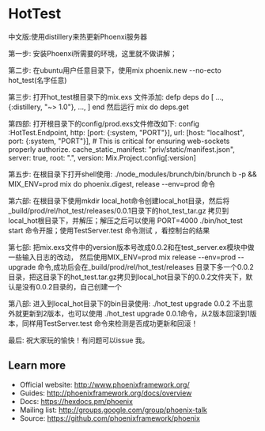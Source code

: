 # HotTest

中文版:使用distillery来热更新Phoenxi服务器

第一步:
	安装Phoenxi所需要的环境，这里就不做讲解；
	
第二步:
	在ubuntu用户任意目录下，使用mix phoenix.new --no-ecto hot_test(名字任意)
	
第三步:
	打开hot_test根目录下的mix.exs 文件添加:
        defp deps do
          [ ...,
            {:distillery, "~> 1.0"},
            ...,
          ]
         end
	然后运行  mix do deps.get
	
第四部:
	打开根目录下的config/prod.exs文件修改如下:
		config :HotTest.Endpoint,
          	http: [port: {:system, "PORT"}],
          	url: [host: "localhost", port: {:system, "PORT"}], # This is critical for ensuring web-sockets properly authorize.
          	cache_static_manifest: "priv/static/manifest.json",
          	server: true,
          	root: ".",
          	version: Mix.Project.config[:version]
		
第五步:
	在根目录下打开shell使用: 
	./node_modules/brunch/bin/brunch b -p && MIX_ENV=prod mix do phoenix.digest, release --env=prod 命令
	
第六部:
	在根目录下使用mkdir local_hot命令创建local_hot目录，然后将_build/prod/rel/hot_test/releases/0.0.1目录下的hot_test_tar.gz
	拷贝到local_hot根目录下，并解压；解压之后可以使用 PORT=4000 ./bin/hot_test start 命令开服；使用TestServer.test 命令测试
	，看控制台的结果
	
第七部:
	把mix.exs文件中的version版本号改成0.0.2和在test_server.ex模块中做一些输入日志的改动，
	然后使用MIX_ENV=prod mix release --env=prod --upgrade 命令,成功后会在_build/prod/rel/hot_test/releases 目录下多一个0.0.2
	目录，把这目录下的hot_test.tar.gz拷贝到local_hot目录下的0.0.2文件夹下，默认是没有0.0.2目录的，自己创建一个
	
第八部: 
	进入到local_hot目录下的bin目录使用: ./hot_test upgrade 0.0.2 不出意外就更新到2版本，也可以使用
   	./hot_test upgrade 0.0.1命令，从2版本回滚到1版本，同样用TestServer.test 命令来检测是否成功更新和回滚！
	
最后:
	祝大家玩的愉快！有问题可以issue 我。
	


## Learn more

  * Official website: http://www.phoenixframework.org/
  * Guides: http://phoenixframework.org/docs/overview
  * Docs: https://hexdocs.pm/phoenix
  * Mailing list: http://groups.google.com/group/phoenix-talk
  * Source: https://github.com/phoenixframework/phoenix
